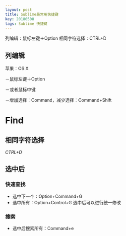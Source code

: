 ```yaml
---
layout: post
title: Sublime最常用快捷键
key: 20180508
tags: Sublime 快捷键
---
```


列编辑：鼠标左键＋Option
相同字符选择：CTRL+D

<!--more-->


## 列编辑


苹果：OS X

－鼠标左键＋Option

－或者鼠标中键

－增加选择：Command，减少选择：Command+Shift

# Find
## 相同字符选择
*CTRL+D*  


## 选中后
### 快速查找
- 选中下一个：Option+Command+G
- 选中所有：Option+Control+G 选中后可以进行统一修改

### 搜索
- 选中后搜索所有：Command+e


